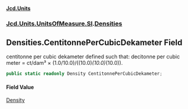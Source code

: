 #### [Jcd.Units](index.md 'index')
### [Jcd.Units.UnitsOfMeasure.SI](Jcd.Units.UnitsOfMeasure.SI.md 'Jcd.Units.UnitsOfMeasure.SI').[Densities](Densities.md 'Jcd.Units.UnitsOfMeasure.SI.Densities')

## Densities.CentitonnePerCubicDekameter Field

centitonne per cubic dekameter defined such that: decitonne per cubic meter = ct/dam³ ×
(1.0/10.0)/((10.0)*(10.0)*(10.0)).

```csharp
public static readonly Density CentitonnePerCubicDekameter;
```

#### Field Value
[Density](Density.md 'Jcd.Units.UnitTypes.Density')